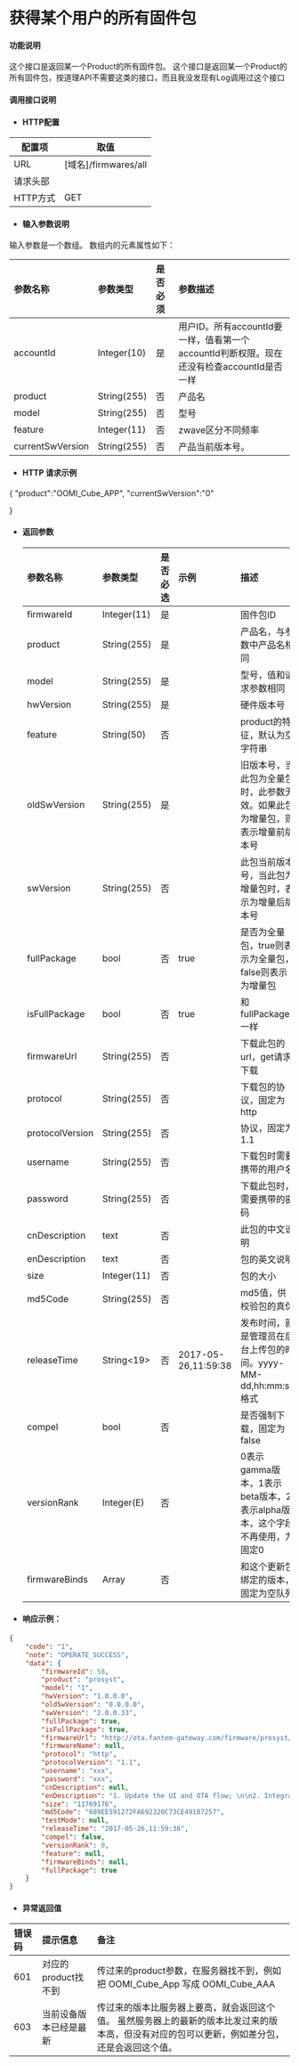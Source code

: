 # 获得某个用户的所有固件包

#### 功能说明

这个接口是返回某一个Product的所有固件包。
这个接口是返回某一个Product的所有固件包，按道理API不需要这类的接口，而且我没发现有Log调用过这个接口


#### 调用接口说明

* #### HTTP配置

| 配置项 | 取值 |
| --- | --- |
| URL | \[域名\]/firmwares/all|
| 请求头部 |  |
| HTTP方式 | GET |

* #### 输入参数说明
输入参数是一个数组。
数组内的元素属性如下：

| 参数名称 | 参数类型 | 是否必须 | 参数描述 |
| :--- | :--- | :--- | :--- |
| accountId | Integer\(10\) | 是 | 用户ID。所有accountId要一样，值看第一个accountId判断权限。现在还没有检查accountId是否一样|
| product| String\(255\) | 否 | 产品名|
| model | String\(255\) | 否 | 型号 |
| feature | Integer\(11\) | 否 | zwave区分不同频率 |
| currentSwVersion | String\(255\) | 否 | 产品当前版本号。 |



* #### HTTP 请求示例

{
	"product":"OOMI_Cube_APP",
	"currentSwVersion":"0"
	
}


* #### 返回参数

  | 参数名称 | 参数类型 | 是否必选 | 示例 | 描述 |
  | :--- | :--- | :--- | :--- | :--- |
  | firmwareId | Integer\(11\) | 是 |  | 固件包ID |
  | product | String\(255\) | 是 |  | 产品名，与参数中产品名相同 |
  | model | String\(255\) | 是 |  | 型号，值和请求参数相同 |
  | hwVersion | String\(255\) | 是 |  | 硬件版本号 |
  | feature | String\(50\) | 否 |  | product的特征，默认为空字符串 |
  | oldSwVersion | String\(255\) | 是 |  | 旧版本号，当此包为全量包时，此参数无效。如果此包为增量包，则表示增量前版本号 |
  | swVersion | String\(255\) | 否 |  | 此包当前版本号，当此包为增量包时，表示为增量后版本号 |
  | fullPackage| bool | 否 | true | 是否为全量包，true则表示为全量包，false则表示为增量包 |
  | isFullPackage | bool | 否 | true | 和fullPackage一样 |
  | firmwareUrl | String\(255\) | 否 |  | 下载此包的url，get请求下载 |
  | protocol | String\(255\) | 否 |  | 下载包的协议，固定为http |
  | protocolVersion | String\(255\) | 否 |  | 协议，固定为1.1 |
  | username | String\(255\) | 否 |  | 下载包时需要携带的用户名 |
  | password | String\(255\) | 否 |  | 下载此包时，需要携带的密码 |
  | cnDescription | text | 否 |  | 此包的中文说明 |
  | enDescription | text | 否 |  | 包的英文说明 |
  | size | Integer\(11\) | 否 |  | 包的大小 |
  | md5Code | String\(255\) | 否 |  | md5值，供校验包的真伪 |
  | releaseTime | String&lt;19&gt; | 否 | 2017-05-26,11:59:38 | 发布时间，就是管理员在后台上传包的时间。yyyy-MM-dd,hh:mm:ss格式 |
  | compel | bool | 否 |  | 是否强制下载，固定为false |
  | versionRank | Integer\(E\) | 否 |  | 0表示gamma版本，1表示beta版本，2表示alpha版本，这个字段不再使用，为固定0 |
  | firmwareBinds | Array | 否 |  | 和这个更新包绑定的版本，固定为空队列 |
* #### 响应示例：

```json
{
    "code": "1",
    "note": "OPERATE_SUCCESS",
    "data": {
        "firmwareId": 58,
        "product": "prosyst",
        "model": "1",
        "hwVersion": "1.0.0.0",
        "oldSwVersion": "0.0.0.0",
        "swVersion": "2.0.0.33",
        "fullPackage": true,
        "isFullPackage": true,
        "firmwareUrl": "http://ota.fantem-gateway.com/firmware/prosyst/1/2/1-0-0-0/prosyst-0.0.0.0-2.0.0.33.apk",
        "firmwareName": null,
        "protocol": "http",
        "protocolVersion": "1.1",
        "username": "xxx",
        "password": "xxx",
        "cnDescription": null,
        "enDescription": "1. Update the UI and OTA flow; \n\n2. Integrate more Devices.\n\n3. Bugs fixing.",
        "size": "11769176",
        "md5Code": "689EE591272FA692320C73CE49187257",
        "testMode": null,
        "releaseTime": "2017-05-26,11:59:38",
        "compel": false,
        "versionRank": 0,
        "feature": null,
        "firmwareBinds": null,
        "fullPackage": true
    }
}
```

* #### 异常返回值

| 错误码 | 提示信息 | 备注 |
| :--- | :--- | :--- |
| 601 | 对应的product找不到 | 传过来的product参数，在服务器找不到，例如把 OOMI\_Cube\_App 写成 OOMI\_Cube\_AAA |
| 603 | 当前设备版本已经是最新 | 传过来的版本比服务器上要高，就会返回这个值。 虽然服务器上的最新的版本比发过来的版本高，但没有对应的包可以更新，例如差分包，还是会返回这个值。 |



